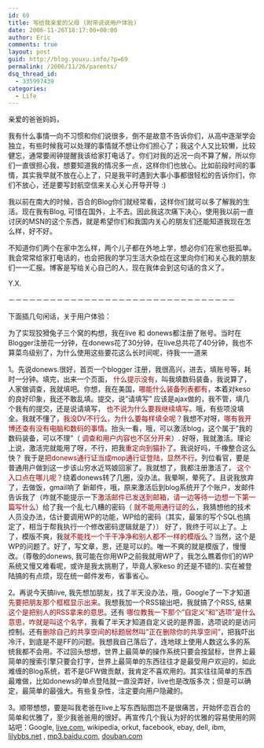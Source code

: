 ```yaml
---
id: 69
title: 写给我亲爱的父母 (附带说说用户体验)
date: 2006-11-26T18:17:00+00:00
author: Eric
comments: true
layout: post
guid: http://blog.youxu.info/?p=69
permalink: /2006/11/26/parents/
dsq_thread_id:
  - 335997439
categories:
  - Life
---
```

亲爱的爸爸妈妈，

我有什么事情一向不习惯和你们说很多，倒不是故意不告诉你们，从高中逐渐学会独立，有些时候我可以处理的事情就不想让你们担心了；我这个人又比较懒，比较健忘，通常要闹钟提醒我该给家打电话了。你们对我的近况一向不算了解，所以你们一直很担心我，想要知道我的情况多一点，这样你们也放心。比如前段时间的事情，其实我早就不放在心上了，只是我平时遇到大事小事都很轻松的告诉你们，你们不放心，还是要写封航空信来关心关心开导开导 :)

我以前在南大的时候，百合的Blog你们就经常看，这样你们就可以多了解我的生活。现在我有Blog, 可惜在国外，上不去。因此我这次痛下决心，使用我以前一直讨厌的MSN的这个东西，就是希望你们和我国内关心的朋友们还能知道我现在怎么样，好不好。

不知道你们两个在家中怎么样，两个儿子都在外地上学，想必你们在家也挺孤单。我会常常给家打电话的，也会把我的学习生活大杂烩在这里向你们和关心我的朋友们一一汇报。博客是写给关心自己的人，现在我体会到这句话的含义了。

Y.X.

－－－－－－－－－－－－－－－－－－－－－－－－－－－－－－－－－
  
下面插几句闲话，关于用户体验：
  
为了实现狡猾兔子三个窝的构想，我在live 和 donews都注册了账号。当时在Blogger注册花一分钟，在donews花了30分钟，在live总共花了40分钟，我也不算菜鸟级别了，为什么使用这些要花这么长时间呢，待我一一道来

1。先说donews.很好，首页一个blogger 注册，我很高兴，进去，填账号等，耗时一分钟。填完，出来一个页面， <span style="color: #990000">什么提示没有</span>，叫我填数码装备，我说算了，人家做调查，我就填吧。你想，我在美国，<span style="color: #990000">哪能什么装备列表都有</span>，本着对keso的良好印象，我还不敢乱填。提交，说&#8221;请填写&#8221; 应该是ajax做的，我不管，填几个我有的提交，还是说请填写， <span style="color: #990000">也不说为什么要我继续填写</span>。哦，有些项没填全。我就不懂了，<span style="color: #990000">我没DV不行么，为什么要每样填全呢？</span>我想不对呀，<span style="color: #990000">哪有我开博还查有没有电脑和数码的事情</span>。抬头一看，哦，可以激活blog，这个属于&#8221;我的数码装备，可以不理&#8221;（ <span style="color: #990000">调查和用户内容也不区分开来</span>）. 好呀，我就激活。理论上说，激活完就能用了呀，不行，把我<span style="color: #990000">重定向到猫扑了</span>。我说好吗，千橡整合这么快？ 我于是<span style="color: #990000">把donews通行证当成mop通行证登陆，显然不行</span>。列位看官，要是普通用户做到这一步该山穷水近骂娘回家了。我就想了，我都注册激活了， <span style="color: #990000">这个入口点在哪儿呢？</span>绕着donews转了几圈，没办法。我晕啊，晕死了。且说我放弃了，去做饭，gmail响了 新邮件，哦，原来激活后到blog系统开了个账户，发邮件告诉我了（咋就不能提示一下<span style="color: #990000">激活邮件已发送到邮箱，请一边等待一边想一下第一篇写什么</span>）给了我一个乱七八糟的密码（ <span style="color: #990000">就不能用通行证的么</span>，我猜想他的技术人员没办法，估计要调用WP的功能，WP给的密码（其实，最笨的写个SQL也搞定了，相当于帮我执行一个修改密码逻辑就是了）） 好了，我终于可以上了。上了，模版不爽，我<span style="color: #990000">就不能找一个干干净净和别人都不一样的模版么</span>？当然，这个是WP的问题了。好了，写文章，恩，还是可以的。唯一不爽的就是模版了，慢慢改。（尊敬的donews, 我可能在你用WP之前我就用WP了，我怎么瞧着你们的WP系统又慢又难看呢，或许是我太挑剔了，毕竟人家keso 的还是不错的). 实在被登陆搞的有点烦，现在统一邮件发布，省事省心。

2。再说今天搞live, 我先想加朋友，找了半天没办法，哦，Google了一下才知道 <span style="color: #990000">先要把朋友那个框框显示出来</span>。我想我加一个RSS输出吧，我就搞了个RSS, 结果<span style="color: #990000">这个是把别人的RSS拿来的意思</span>。还有 <span style="color: #990000">哪位教我一下那个&#8221;自定义&#8221;和&#8221;选项&#8221;是什么意思，咋就是叫这个名字</span>，我看了半天才知道自定义说的是界面，选项说的是访问控制。还有<span style="color: #990000">删除自己的共享空间的标题居然叫&#8221;正在删除你的共享空间&#8221;</span>，把我吓出冷汗，到底是不是FF的问题。我想我自己落后了，连地球上使用人数这么多的系统我都不会用。不过回头想想，世界上最简单的操作系统只要会按鼠标，世界上最简单的搜索引擎只要会打字，世界上最简单的东西往往才是最受用户欢迎的，如此难缠的Blog系统，若不是GFW做贡献，我肯定不喜欢用的。其实往往简单的东西最难做，比如donews的单点登陆就一直没弄好，live也是改版多次；但是可以确定，最简单的最强大。有些复杂性，注定要向用户隐藏的。

3。顺带想想，要是叫我老爸在live上写东西贴图岂不是很痛苦，开始怀恋百合的简单和优雅了，至少我爸爸用的很好。再宣传几个我认为好的优雅的容易使用的网站吧：Google, [live.com](http://live.com), wikipedia, orkut, facebook, ebay, dell, ibm, [lilybbs.net](http://lilybbs.net) , [mp3.baidu.com](http://mp3.baidu.com), [douban.com](http://douban.com)